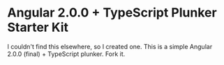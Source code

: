 # Angular 2.0.0 + TypeScript Plunker Starter Kit

I couldn't find this elsewhere, so I created one. 
This is a simple Angular 2.0.0 (final) + TypeScript plunker. Fork it.